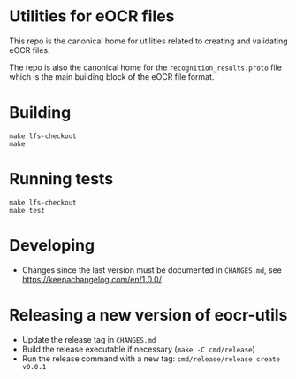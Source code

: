 # Utilities for eOCR files

This repo is the canonical home for utilities related to creating and
validating eOCR files.

The repo is also the canonical home for the `recognition_results.proto` file
which is the main building block of the eOCR file format.

# Building

```
make lfs-checkout
make
```

# Running tests
```
make lfs-checkout
make test
```

# Developing

- Changes since the last version must be documented in `CHANGES.md`, see https://keepachangelog.com/en/1.0.0/

# Releasing a new version of eocr-utils

- Update the release tag in `CHANGES.md`
- Build the release executable if necessary (`make -C cmd/release`)
- Run the release command with a new tag: `cmd/release/release create v0.0.1`
